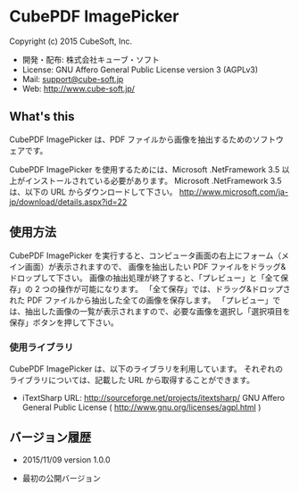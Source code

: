 #  CubePDF ImagePicker

Copyright (c) 2015 CubeSoft, Inc.

* 開発・配布: 株式会社キューブ・ソフト
* License: GNU Affero General Public License version 3 (AGPLv3)
* Mail: support@cube-soft.jp
* Web: http://www.cube-soft.jp/

## What's this

CubePDF ImagePicker は、PDF ファイルから画像を抽出するためのソフトウェアです。

CubePDF ImagePicker を使用するためには、Microsoft .NetFramework 3.5 以上がインストールされている必要があります。
Microsoft .NetFramework 3.5 は、以下の URL からダウンロードして下さい。
http://www.microsoft.com/ja-jp/download/details.aspx?id=22

## 使用方法

CubePDF ImagePicker を実行すると、コンピュータ画面の右上にフォーム（メイン画面）が表示されますので、
画像を抽出したい PDF ファイルをドラッグ&ドロップして下さい。
画像の抽出処理が終了すると、「プレビュー」と「全て保存」の 2 つの操作が可能になります。
「全て保存」では、ドラッグ&ドロップされた PDF ファイルから抽出した全ての画像を保存します。
「プレビュー」では、抽出した画像の一覧が表示されますので、必要な画像を選択し「選択項目を保存」ボタンを押して下さい。

### 使用ライブラリ

CubePDF ImagePicker は、以下のライブラリを利用しています。
それぞれのライブラリについては、記載した URL から取得することができます。
* iTextSharp
  URL: http://sourceforge.net/projects/itextsharp/
  GNU Affero General Public License ( http://www.gnu.org/licenses/agpl.html )

## バージョン履歴

* 2015/11/09 version 1.0.0
 - 最初の公開バージョン

